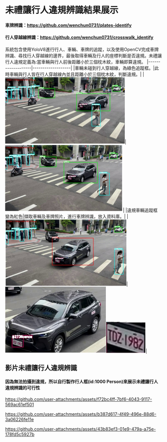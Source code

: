 # 未禮讓行人違規辨識結果展示
#### 車牌辨識：https://github.com/wenchun0731/plates-identify
#### 行人穿越線辨識：https://github.com/wenchun0731/crosswalk_identify
系統包含使用YoloV8進行行人、車輛、車牌的追蹤，以及使用OpenCV完成車牌辨識、尋找行人穿越線的邊界，最後取得車輛及行人的座標判斷是否違規。未禮讓行人違規定義為:當車輛與行人前後距離小於三個枕木紋，車輛即算違規。
|-------------------|-------------------|
|車輛未碰到行人穿越線，為綠色追蹤框。|此時車輛與行人皆在行人穿越線內並且距離小於三個枕木紋，判斷違規。|
|![](src/no_rule_car.png)|![](src/car_on_crosswalk.png)|
|違規車輛追蹤框變為紅色|擷取車輛及車牌照片，進行車牌辨識，放入資料庫。|
|![](src/tracking_become_red.png)|![](src/car_cropped.png)![](src/plate_cropped.png)|

## 影片未禮讓行人違規辨識
#### 因為無法拍攝到違規，所以自行製作行人框(id:1000 Person)來展示未禮讓行人違規辨識的可行性

https://github.com/user-attachments/assets/f72bc4ff-7bf6-4043-9117-569ac61ef501



https://github.com/user-attachments/assets/b387d617-4f49-496e-88d6-3a06226fe11e



https://github.com/user-attachments/assets/43b83ef3-01e9-479a-a75e-178fd5c5927b

